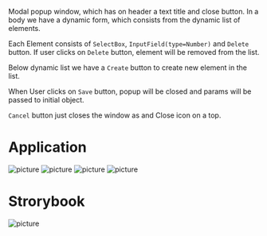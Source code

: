 Modal popup window, which has on header a text title and close button. 
In a body we have a dynamic form, which consists from the dynamic list of elements.

Each Element consists of `SelectBox`, `InputField(type=Number)` and `Delete` button. 
If user clicks on `Delete` button, element will be removed from the list.

Below dynamic list we have a `Create` button to create new element in the list.

When User clicks on `Save` button, popup will be closed and params will be passed to initial
object. 

`Cancel` button just closes the window as and Close icon on a top.

# Application
![picture](https://image.ibb.co/fsXRr9/Screenshot_1.jpg)
![picture](https://image.ibb.co/dqQ7yp/1.png)
![picture](https://image.ibb.co/nEThW9/2.png)
![picture](https://image.ibb.co/cMJMPU/Screenshot_6.jpg)

# Strorybook
![picture](https://image.ibb.co/eqh7yp/Screenshot_2.jpg)
